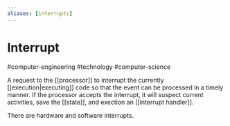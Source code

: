 ```yaml
---
aliases: [interrupts]
---
```

# Interrupt
#computer-engineering #technology #computer-science

A request to the [[processor]] to interrupt the currently [[execution|executing]] code so that the event can be processed in a timely manner. If the processor accepts the interrupt, it will suspect current activities, save the [[state]], and exection an [[interrupt handler]].

There are hardware and software interrupts.